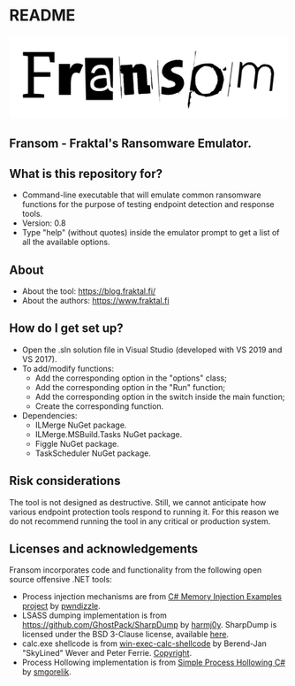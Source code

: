 # README #

![Fransom Logo](/images/Fransom.png)

## Fransom - Fraktal's Ransomware Emulator. 

## What is this repository for?

* Command-line executable that will emulate common ransomware functions for the purpose of testing endpoint detection and response tools.
* Version: 0.8
* Type "help" (without quotes) inside the emulator prompt to get a list of all the available options.

## About 

* About the tool: https://blog.fraktal.fi/
* About the authors: https://www.fraktal.fi 

## How do I get set up?

* Open the .sln solution file in Visual Studio (developed with VS 2019 and VS 2017).
* To add/modify functions:
	* Add the corresponding option in the "options" class;
	* Add the corresponding option in the "Run" function;
	* Add the corresponding option in the switch inside the main function;
	* Create the corresponding function.
* Dependencies:
	* ILMerge NuGet package.
	* ILMerge.MSBuild.Tasks NuGet package.
	* Figgle NuGet package.
	* TaskScheduler NuGet package.

## Risk considerations

The tool is not designed as destructive. Still, we cannot anticipate how various endpoint protection tools respond to running it. For this reason we do not recommend running the tool in any critical or production system.

## Licenses and acknowledgements
   
Fransom incorporates code and functionality from the following open source offensive .NET tools:

 * Process injection mechanisms are from [C# Memory Injection Examples project](https://github.com/pwndizzle/c-sharp-memory-injection) by [pwndizzle](https://twitter.com/pwndizzle). 
 * LSASS dumping implementation is from https://github.com/GhostPack/SharpDump by [harmj0y](https://twitter.com/harmj0y). SharpDump is licensed under the BSD 3-Clause license, available [here](https://raw.githubusercontent.com/GhostPack/SharpDump/master/LICENSE).
 * calc.exe shellcode is from [win-exec-calc-shellcode](https://github.com/peterferrie/win-exec-calc-shellcode) by Berend-Jan "SkyLined" Wever and Peter Ferrie. [Copyright](https://raw.githubusercontent.com/peterferrie/win-exec-calc-shellcode/master/COPYRIGHT.txt).
 * Process Hollowing implementation is from [Simple Process Hollowing C#](https://gist.github.com/smgorelik/9a80565d44178771abf1e4da4e2a0e75) by [smgorelik](https://twitter.com/smgoreli).
